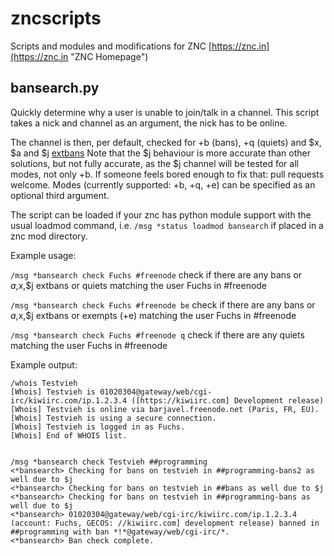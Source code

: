 # zncscripts
Scripts and modules and modifications for ZNC  [https://znc.in](https://znc.in "ZNC Homepage")

bansearch.py
------------
Quickly determine why a user is unable to join/talk in a channel.
This script takes a nick and channel as an argument, the nick has to be online. 

The channel is then, per default, checked for +b (bans), +q (quiets) 
and $x, $a and $j [extbans](https://freenode.net/kb/answer/extbans "freenode kb entry on extbans")
Note that the $j behaviour is more accurate than other solutions, but not fully accurate, 
as the $j channel will be tested for all modes, not only +b. If someone feels bored enough to fix that: 
pull requests welcome.
Modes (currently supported: +b, +q, +e) can be specified as an optional third argument.

The script can be loaded if your znc has python module support with the usual loadmod command, 
i.e. `/msg *status loadmod bansearch` if placed in a znc mod directory.

Example usage: 

`/msg *bansearch check Fuchs #freenode`
check if there are any bans or $a,$x,$j extbans or quiets matching the user Fuchs in #freenode

`/msg *bansearch check Fuchs #freenode be`
check if there are any bans or $a,$x,$j extbans or exempts (+e) matching the user Fuchs in #freenode

`/msg *bansearch check Fuchs #freenode q`
check if there are any quiets matching the user Fuchs in #freenode

Example output: 


```
/whois Testvieh
‎[Whois]‎ Testvieh is 01020304@gateway/web/cgi-irc/kiwiirc.com/ip.1.2.3.4 ([https://kiwiirc.com] Development release)
‎[Whois]‎ Testvieh is online via barjavel.freenode.net (Paris, FR, EU).
‎[Whois]‎ Testvieh is using a secure connection.
[Whois] Testvieh is logged in as Fuchs.
‎‎[Whois]‎ End of WHOIS list.


/msg *bansearch check Testvieh ##programming
‎<‎*bansearch‎>‎ Checking for bans on testvieh in ##programming-bans2 as well due to $j
<‎*bansearch‎>‎ Checking for bans on testvieh in ##bans as well due to $j
‎<‎*bansearch‎>‎ Checking for bans on testvieh in ##programming-bans as well due to $j
‎<‎*bansearch‎>‎ 01020304@gateway/web/cgi-irc/kiwiirc.com/ip.1.2.3.4  (account: Fuchs, GECOS: //kiwiirc.com] development release) banned in ##programming with ban *!*@gateway/web/cgi-irc/*.
‎<‎*bansearch‎>‎ Ban check complete.
```
